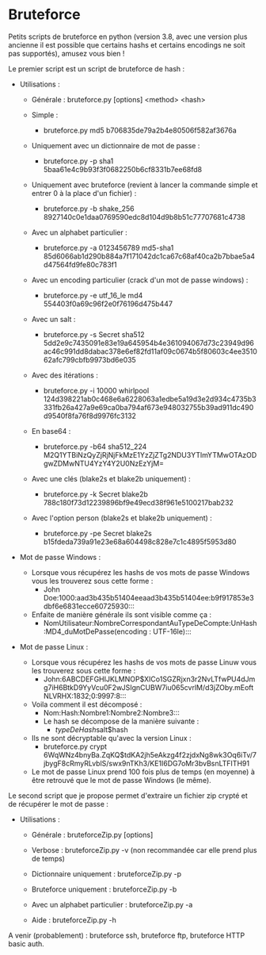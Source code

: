 # Bruteforce
Petits scripts de bruteforce en python (version 3.8, avec une version plus ancienne il est possible que certains hashs et certains encodings ne soit pas supportés), amusez vous bien !

Le premier script est un script de bruteforce de hash :
  - Utilisations :
    - Générale : bruteforce.py [options] &lt;method&gt; &lt;hash&gt;
  
    - Simple :
      - bruteforce.py md5 b706835de79a2b4e80506f582af3676a
      
    - Uniquement avec un dictionnaire de mot de passe :
      - bruteforce.py -p sha1 5baa61e4c9b93f3f0682250b6cf8331b7ee68fd8
      
    - Uniquement avec bruteforce (revient à lancer la commande simple et entrer 0 à la place d'un fichier) :
      - bruteforce.py -b shake_256 8927140c0e1daa0769590edc8d104d9b8b51c77707681c4738
      
    - Avec un alphabet particulier :
      - bruteforce.py -a 0123456789 md5-sha1 85d6066ab1d290b884a7f171042dc1ca67c68af40ca2b7bbae5a4d47564fd9fe80c783f1
      
    - Avec un encoding particulier (crack d'un mot de passe windows) :
      - bruteforce.py -e utf_16_le md4 554403f0a69c96f2e0f76196d475b447
    
    - Avec un salt :
      - bruteforce.py -s Secret sha512 5dd2e9c7435091e83e19a645954b4e361094067d73c23949d96ac46c991dd8dabac378e6ef82fd11af09c0674b5f80603c4ee351062afc799cbfb9973bd6e035
      
    - Avec des itérations :
      - bruteforce.py -i 10000 whirlpool 124d398221ab0c468e6a6228063a1edbe5a19d3e2d934c4735b3331fb26a427a9e69ca0ba794af673e948032755b39ad911dc490d9540f8fa76f8d9976fc3132

    - En base64 :
      - bruteforce.py -b64 sha512_224 M2Q1YTBiNzQyZjRjNjFkMzE1YzZjZTg2NDU3YTlmYTMwOTAzODgwZDMwNTU4YzY4Y2U0NzEzYjM=
      
    - Avec une clés (blake2s et blake2b uniquement) :
      - bruteforce.py -k Secret blake2b 788c180f73d12239896bf9e49ecd38f961e5100217bab232
      
    - Avec l'option person (blake2s et blake2b uniquement) :
      - bruteforce.py -pe Secret blake2s b15fdeda739a91e23e68a604498c828e7c1c4895f5953d80
      
  - Mot de passe Windows :
    - Lorsque vous récupérez les hashs de vos mots de passe Windows vous les trouverez sous cette forme :
      - John Doe:1000:aad3b435b51404eeaad3b435b51404ee:b9f917853e3dbf6e6831ecce60725930:::
    - Enfaite de manière générale ils sont visible comme ça :
      - NomUtilisateur:NombreCorrespondantAuTypeDeCompte:UnHash:MD4_duMotDePasse(encoding : UTF-16le):::
      
  - Mot de passe Linux :
    - Lorsque vous récupérez les hashs de vos mots de passe Linuw vous les trouverez sous cette forme :
      - John:$6$ABCDEFGHIJKLMNOP$XICo1SGZRjxn3r2NvLTfwPU4dJmg7iH6BtkD9YyVcu0F2wJSIgnCUBW7iu065cvrlM/d3jZOby.mEoftNLVRHX:1832;0:9997:8:::
    - Voila comment il est décomposé :
      - Nom:Hash:Nombre1:Nombre2:Nombre3:::
      - Le hash se décompose de la manière suivante :
        - $typeDeHash$salt$hash
    - Ils ne sont décryptable qu'avec la version Linux :
      - bruteforce.py crypt $6$WqWNz4bnyBa.ZqKQ$tdKA2jh5eAkzg4f2zjdxNg8wk3Oq6iTv/7jbygF8cRmyRLvblS/swx9nTKh3/KE1I6DG7oMr3bvBsnLTFITH91
    - Le mot de passe Linux prend 100 fois plus de temps (en moyenne) à être retrouvé que le mot de passe Windows (le même).

Le second script que je propose permet d'extraire un fichier zip crypté et de récupérer le mot de passe :
  - Utilisations :
    - Générale : bruteforceZip.py [options]
    
    - Verbose : bruteforceZip.py -v (non recommandée car elle prend plus de temps)
    
    - Dictionnaire uniquement : bruteforceZip.py -p
    
    - Bruteforce uniquement : bruteforceZip.py -b
    
    - Avec un alphabet particulier : bruteforceZip.py -a
    
    - Aide : bruteforceZip.py -h
    
A venir (probablement) : bruteforce ssh, bruteforce ftp, bruteforce HTTP basic auth.
    
    
